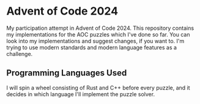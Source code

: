 # Advent of Code 2024

My participation attempt in Advent of Code 2024. This repository contains my implementations for the AOC puzzles which I've done so far. You can look into my implementations and suggest changes, if you want to. I'm trying to use modern standards and modern language features as a challenge.

## Programming Languages Used

I will spin a wheel consisting of Rust and C++ before every puzzle, and it decides in which language I'll implement the puzzle solver.
